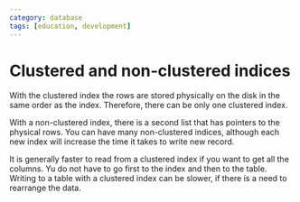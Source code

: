 ```yaml
---
category: database
tags: [education, development]
---
```


# Clustered and non-clustered indices

With the clustered index the rows are stored physically on the disk in the same order as the index. Therefore, there can be only one clustered index.

With a non-clustered index, there is a second list that has pointers to the physical rows. You can have many non-clustered indices, although each new index will increase the time it takes to write new record.

It is generally faster to read from a clustered index if you want to get all the columns. Yu do not have to go first to the index and then to the table. Writing to a table with a clustered index can be slower, if there is a need to rearrange the data.